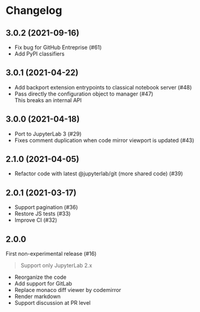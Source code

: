# Changelog

## 3.0.2 (2021-09-16)

- Fix bug for GitHub Entreprise (#61)
- Add PyPI classifiers

## 3.0.1 (2021-04-22)

- Add backport extension entrypoints to classical notebook server (#48)
- Pass directly the configuration object to manager (#47)  
  This breaks an internal API 

## 3.0.0 (2021-04-18)

- Port to JupyterLab 3 (#29)
- Fixes comment duplication when code mirror viewport is updated (#43)

## 2.1.0 (2021-04-05)

- Refactor code with latest @jupyterlab/git (more shared code) (#39)

## 2.0.1 (2021-03-17)

- Support pagination (#36)
- Restore JS tests (#33)
- Improve CI (#32)

## 2.0.0

First non-experimental release (#16)

> Support only JupyterLab 2.x

- Reorganize the code
- Add support for GitLab
- Replace monaco diff viewer by codemirror
- Render markdown
- Support discussion at PR level
